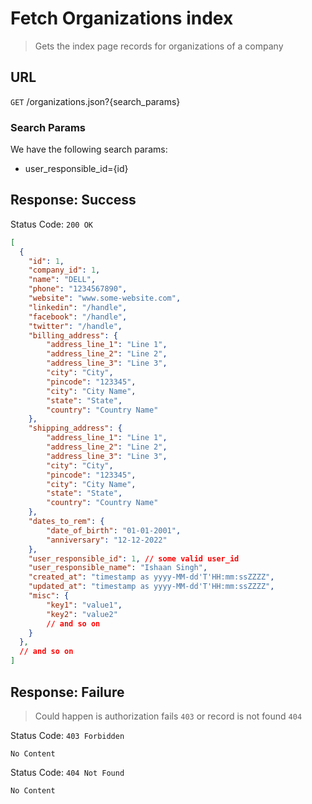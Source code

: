 # Fetch Organizations index
> Gets the index page records for organizations of a company

## URL

`GET` /organizations.json?{search_params}

### Search Params
We have the following search params:
- user_responsible_id={id}

## Response: Success
Status Code: `200 OK`
```json
[
  {
    "id": 1,
    "company_id": 1,
    "name": "DELL",
    "phone": "1234567890",
    "website": "www.some-website.com",
    "linkedin": "/handle",
    "facebook": "/handle",
    "twitter": "/handle",
    "billing_address": {
        "address_line_1": "Line 1",
        "address_line_2": "Line 2",
        "address_line_3": "Line 3",
        "city": "City",
        "pincode": "123345",
        "city": "City Name",
        "state": "State",
        "country": "Country Name"
    },
    "shipping_address": {
        "address_line_1": "Line 1",
        "address_line_2": "Line 2",
        "address_line_3": "Line 3",
        "city": "City",
        "pincode": "123345",
        "city": "City Name",
        "state": "State",
        "country": "Country Name"
    },
    "dates_to_rem": {
        "date_of_birth": "01-01-2001",
        "anniversary": "12-12-2022"
    },
    "user_responsible_id": 1, // some valid user_id
    "user_responsible_name": "Ishaan Singh",
    "created_at": "timestamp as yyyy-MM-dd'T'HH:mm:ssZZZZ",
    "updated_at": "timestamp as yyyy-MM-dd'T'HH:mm:ssZZZZ",
    "misc": {
        "key1": "value1",
        "key2": "value2"
        // and so on
    }
  },
  // and so on
]
```

## Response: Failure
> Could happen is authorization fails `403` or record is not found `404`

Status Code: `403 Forbidden`
```
No Content
```

Status Code: `404 Not Found`
```
No Content
```
